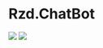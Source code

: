 # Rzd.ChatBot

![](https://github.com/lenchq/Chatbot-public/actions/workflows/dotnet.yml/badge.svg)
![](https://github.com/lenchq/Chatbot-public/actions/workflows/docker-image.yml/badge.svg)

